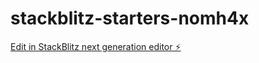 # stackblitz-starters-nomh4x

[Edit in StackBlitz next generation editor ⚡️](https://stackblitz.com/~/github.com/alperensurucu/stackblitz-starters-nomh4x)